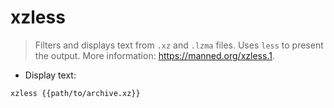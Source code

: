 # xzless

> Filters and displays text from `.xz` and `.lzma` files.
> Uses `less` to present the output.
> More information: <https://manned.org/xzless.1>.

- Display text:

`xzless {{path/to/archive.xz}}`

